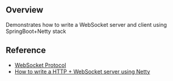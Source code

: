 ## Overview

Demonstrates how to write a WebSocket server and client using SpringBoot+Netty stack


## Reference

* [WebSocket Protocol](https://tools.ietf.org/html/rfc6455)
* [How to write a HTTP + WebSocket server using Netty](https://medium.com/@irunika/how-to-write-a-http-websocket-server-using-netty-f3c136adcba9)
